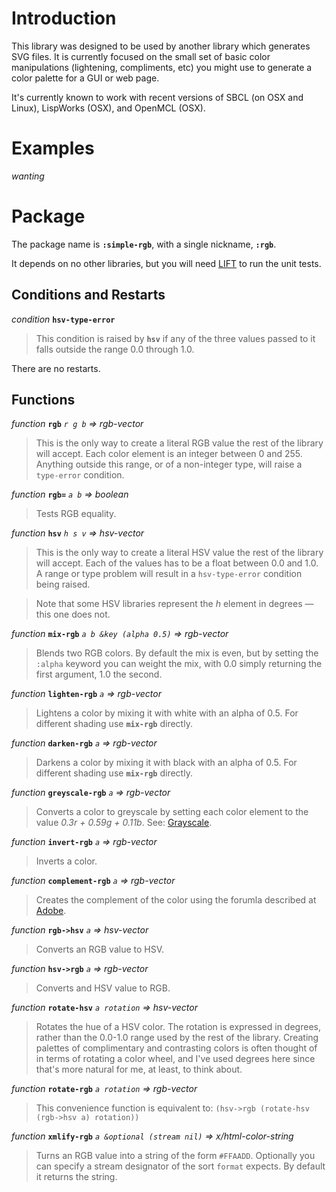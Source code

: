 # Introduction #

This library was designed to be used by another library which generates SVG files.  It is currently focused on the small set of basic color manipulations (lightening, compliments, etc) you might use to generate a color palette for a GUI or web page.

It's currently known to work with recent versions of SBCL (on OSX and Linux), LispWorks (OSX), and OpenMCL (OSX).

# Examples #

_wanting_


# Package #

The package name is **`:simple-rgb`**, with a single nickname, **`:rgb`**.

It depends on no other libraries, but you will need [LIFT](http://common-lisp.net/project/lift/) to run the unit tests.

## Conditions and Restarts ##

_condition_
**`hsv-type-error`**
> This condition is raised by **`hsv`** if any of the three values passed to it falls outside the range 0.0
> through  1.0.

There are no restarts.

## Functions ##

_function_
**`rgb`** _`r g b` => rgb-vector_
> This is the only way to create a literal RGB value the rest of the library will accept.  Each color element is an
> integer between 0 and 255.  Anything outside this range, or of a non-integer type, will raise a
> `type-error` condition.

_function_
**`rgb=`** _`a b` => boolean_
> Tests RGB equality.

_function_
**`hsv`** _`h s v` => hsv-vector_
> This is the only way to create a literal HSV value the rest of the library will accept.  Each of the values has to
> be a float between 0.0 and 1.0.  A range or type problem will result in a `hsv-type-error` condition being raised.

> Note that some HSV libraries represent the _h_ element in degrees — this one does not.

_function_
**`mix-rgb`** _`a b &key (alpha 0.5)` => rgb-vector_
> Blends two RGB colors.  By default the mix is even, but by setting the `:alpha` keyword you can weight the mix,
> with 0.0 simply returning the first argument, 1.0 the second.

_function_
**`lighten-rgb`** _`a` => rgb-vector_
> Lightens a color by mixing it with white with an alpha of 0.5.  For different shading use **`mix-rgb`** directly.

_function_
**`darken-rgb`** _`a` => rgb-vector_
> Darkens a color by mixing it with black with an alpha of 0.5.  For different shading use **`mix-rgb`** directly.

_function_
**`greyscale-rgb`** _`a` => rgb-vector_
> Converts a color to greyscale by setting each color element to the value _0.3r + 0.59g + 0.11b_.  See:
> [Grayscale](http://en.wikipedia.org/wiki/Grayscale).

_function_
**`invert-rgb`** _`a` => rgb-vector_
> Inverts a color.

_function_
**`complement-rgb`** _`a` => rgb-vector_
> Creates the complement of the color using the forumla described at [Adobe](http://livedocs.adobe.com/en_US/Illustrator/13.0/help.html?content=WS714a382cdf7d304e7e07d0100196cbc5f-6288.html).

_function_
**`rgb->hsv`** _`a` => hsv-vector_
> Converts an RGB value to HSV.

_function_
**`hsv->rgb`** _`a` => rgb-vector_
> Converts and HSV value to RGB.

_function_
**`rotate-hsv`** _`a rotation` => hsv-vector_
> Rotates the hue of a HSV color.  The rotation is expressed in degrees, rather than the 0.0-1.0 range used
> by the rest of the library.  Creating palettes of complimentary and contrasting colors is often thought of
> in terms of rotating a color wheel, and I've used degrees here since that's more natural for me, at least, to
> think about.

_function_
**`rotate-rgb`** _`a rotation` => rgb-vector_
> This convenience function is equivalent to: `(hsv->rgb (rotate-hsv (rgb->hsv a) rotation))`

_function_
**`xmlify-rgb`** _`a &optional (stream nil)` => x/html-color-string_
> Turns an RGB value into a string of the form `#FFAADD`.  Optionally you can specify a stream designator
> of the sort `format` expects.  By default it returns the string.